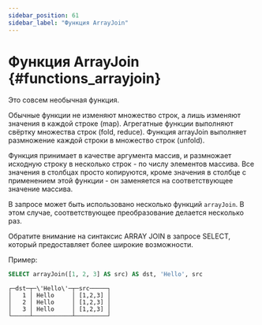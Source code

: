 ```yaml
---
sidebar_position: 61
sidebar_label: "Функция ArrayJoin"
---
```


# Функция ArrayJoin {#functions_arrayjoin}

Это совсем необычная функция.

Обычные функции не изменяют множество строк, а лишь изменяют значения в каждой строке (map).
Агрегатные функции выполняют свёртку множества строк (fold, reduce).
Функция arrayJoin выполняет размножение каждой строки в множество строк (unfold).

Функция принимает в качестве аргумента массив, и размножает исходную строку в несколько строк - по числу элементов массива.
Все значения в столбцах просто копируются, кроме значения в столбце с применением этой функции - он заменяется на соответствующее значение массива.

В запросе может быть использовано несколько функций `arrayJoin`. В этом случае, соответствующее преобразование делается несколько раз.

Обратите внимание на синтаксис ARRAY JOIN в запросе SELECT, который предоставляет более широкие возможности.

Пример:

``` sql
SELECT arrayJoin([1, 2, 3] AS src) AS dst, 'Hello', src
```

``` text
┌─dst─┬─\'Hello\'─┬─src─────┐
│   1 │ Hello     │ [1,2,3] │
│   2 │ Hello     │ [1,2,3] │
│   3 │ Hello     │ [1,2,3] │
└─────┴───────────┴─────────┘
```

